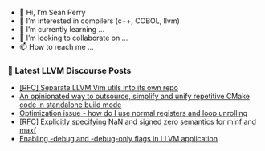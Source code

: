 - 👋 Hi, I’m Sean Perry
- 👀 I’m interested in compilers (c++, COBOL, llvm)
- 🌱 I’m currently learning ...
- 💞️ I’m looking to collaborate on ...
- 📫 How to reach me ...

<!---
s66perry/s66perry is a ✨ special ✨ repository because its `README.md` (this file) appears on your GitHub profile.
You can click the Preview link to take a look at your changes.
--->
### 📕 Latest LLVM Discourse Posts

<!-- DISCOURSE-LLVM:START -->
- [[RFC] Separate LLVM Vim utils into its own repo](https://discourse.llvm.org/t/rfc-separate-llvm-vim-utils-into-its-own-repo/67541#post_1)
- [An opinionated way to outsource, simplify and unify repetitive CMake code in standalone build mode](https://discourse.llvm.org/t/an-opinionated-way-to-outsource-simplify-and-unify-repetitive-cmake-code-in-standalone-build-mode/67508#post_2)
- [Optimization issue - how do I use normal registers and loop unrolling](https://discourse.llvm.org/t/optimization-issue-how-do-i-use-normal-registers-and-loop-unrolling/67533#post_3)
- [[RFC] Explicitly specifying NaN and signed zero semantics for minf and maxf](https://discourse.llvm.org/t/rfc-explicitly-specifying-nan-and-signed-zero-semantics-for-minf-and-maxf/67539#post_4)
- [Enabling -debug and -debug-only flags in LLVM application](https://discourse.llvm.org/t/enabling-debug-and-debug-only-flags-in-llvm-application/67534#post_6)
<!-- DISCOURSE-LLVM:END -->
